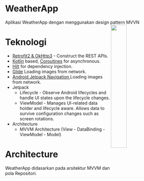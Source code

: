 # WeatherApp
Aplikasi WeatherApp dengan menggunakan design pattern MVVN
<img src="/preview/weatherapp.gif" align="right" width="32%"/>
# Teknologi
- [Retrofit2 & OkHttp3](https://github.com/square/retrofit) - Construct the REST APIs.
- [Kotlin](https://kotlinlang.org/) based, [Coroutines](https://github.com/Kotlin/kotlinx.coroutines) for asynchronous.
- [Hilt](https://dagger.dev/hilt/) for dependency injection.
- [Glide](https://github.com/bumptech/glide) Loading images from network.
- [Android Jetpack Navigation ](https://developer.android.com/guide/navigation?gclid=Cj0KCQjwyt-ZBhCNARIsAKH1176SRpBzWvZSeh4qdkDYdDx8qAEcuJTOtfZrGoOryTHptliRitMhl8caApbPEALw_wcB&gclsrc=aw.ds) Loading images from network.
- Jetpack
    - Lifecycle - Observe Android lifecycles and handle UI states upon the lifecycle changes.
    - ViewModel - Manages UI-related data holder and lifecycle aware. Allows data to survive configuration changes such as screen rotations.
- Architecture
    - MVVM Architecture (View - DataBinding - ViewModel - Model)

# Architecture
WeatherApp didasarkan pada arsitektur MVVM dan pola Repositori.

